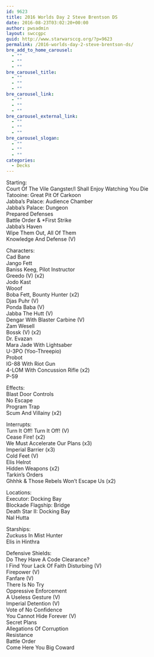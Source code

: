 ```yaml
---
id: 9623
title: 2016 Worlds Day 2 Steve Brentson DS
date: 2016-08-23T03:02:20+00:00
author: pwsadmin
layout: swccgpc
guid: http://www.starwarsccg.org/?p=9623
permalink: /2016-worlds-day-2-steve-brentson-ds/
bre_add_to_home_carousel:
  - ""
  - ""
  - ""
bre_carousel_title:
  - ""
  - ""
  - ""
bre_carousel_link:
  - ""
  - ""
  - ""
bre_carousel_external_link:
  - ""
  - ""
  - ""
bre_carousel_slogan:
  - ""
  - ""
  - ""
categories:
  - Decks
---
```

Starting:  
Court Of The Vile Gangster/I Shall Enjoy Watching You Die  
Tatooine: Great Pit Of Carkoon  
Jabba&#8217;s Palace: Audience Chamber  
Jabba&#8217;s Palace: Dungeon  
Prepared Defenses  
Battle Order & *First Strike  
Jabba&#8217;s Haven  
Wipe Them Out, All Of Them  
Knowledge And Defense (V)

Characters:  
Cad Bane  
Jango Fett  
Baniss Keeg, Pilot Instructor  
Greedo (V) (x2)  
Jodo Kast  
Wooof  
Boba Fett, Bounty Hunter (x2)  
Djas Puhr (V)  
Ponda Baba (V)  
Jabba The Hutt (V)  
Dengar With Blaster Carbine (V)  
Zam Wesell  
Bossk (V) (x2)  
Dr. Evazan  
Mara Jade With Lightsaber  
U-3PO (Yoo-Threepio)  
Probot  
IG-88 With Riot Gun  
4-LOM With Concussion Rifle (x2)  
P-59

Effects:  
Blast Door Controls  
No Escape  
Program Trap  
Scum And Villainy (x2)

Interrupts:  
Turn It Off! Turn It Off! (V)  
Cease Fire! (x2)  
We Must Accelerate Our Plans (x3)  
Imperial Barrier (x3)  
Cold Feet (V)  
Elis Helrot  
Hidden Weapons (x2)  
Tarkin&#8217;s Orders  
Ghhhk & Those Rebels Won&#8217;t Escape Us (x2)

Locations:  
Executor: Docking Bay  
Blockade Flagship: Bridge  
Death Star II: Docking Bay  
Nal Hutta

Starships:  
Zuckuss In Mist Hunter  
Elis in Hinthra

Defensive Shields:  
Do They Have A Code Clearance?  
I Find Your Lack Of Faith Disturbing (V)  
Firepower (V)  
Fanfare (V)  
There Is No Try  
Oppressive Enforcement  
A Useless Gesture (V)  
Imperial Detention (V)  
Vote of No Confidence  
You Cannot Hide Forever (V)  
Secret Plans  
Allegations Of Corruption  
Resistance  
Battle Order  
Come Here You Big Coward